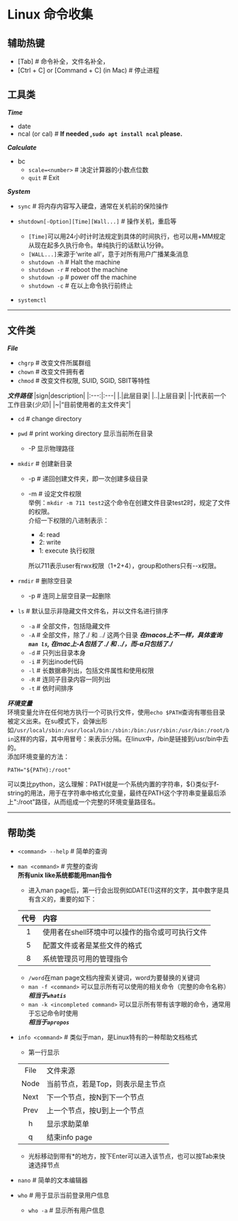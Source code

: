 # Linux 命令收集
## 辅助热键
- [Tab] # 命令补全，文件名补全，
- [Ctrl + C] or [Command + C] (in Mac) # 停止进程

## 工具类
***Time***
- date 
- ncal (or cal) # **If needed ,`sudo apt install ncal` please.**

***Calculate***
- bc 
  - `scale=<number>` # 决定计算器的小数点位数
  - `quit` # Exit

***System***
- `sync` # 将内存内容写入硬盘，通常在关机前的保险操作
- `shutdown[-Option][Time][Wall...]` # 操作关机，重启等
  - `[Time]`可以用24小时计时法规定到具体的时间执行，也可以用+MM规定从现在起多久执行命令。单纯执行的话默认1分钟。
  - `[WALL...]`来源于‘write all’，意于对所有用户广播某条消息
  - `shutdown -h`  # Halt the machine
  - `shutdown -r` # reboot the machine
  - `shutdown -p` # power off the machine
  - `shutdown -c` # 在以上命令执行前终止

- `systemctl`
---
## 文件类
***File***
- `chgrp` # 改变文件所属群组
- `chown` # 改变文件拥有者
- `chmod` # 改变文件权限, SUID, SGID, SBIT等特性  


***文件路径***
|sign|description|
|:---:|:---|
|.|此层目录|
|..|上层目录|
|\-|代表前一个工作目录(*少见*)|
|~|“目前使用者的主文件夹”|

- `cd` # change directory
- `pwd` # print working directory 显示当前所在目录
  - -P 显示物理路径 
- `mkdir` # 创建新目录
  - -p # 递回创建文件夹，即一次创建多级目录
  - -m # 设定文件权限  
  举例：`mkdir -m 711 test2`这个命令在创建文件目录test2时，规定了文件的权限。  
  介绍一下权限的八进制表示：  
    - 4: read
    - 2: write
    - 1: execute 执行权限

    所以711表示user有rwx权限（1+2+4），group和others只有--x权限。
- `rmdir` # 删除空目录
  - -p # 连同上层空目录一起删除

- `ls` # 默认显示非隐藏文件文件名，并以文件名进行排序
  - `-a` # 全部文件，包括隐藏文件
  - `-A` # 全部文件，除了./ 和 ../ 这两个目录 ***在macos上不一样，具体查询`man ls`, 在mac上-A包括了 ./ 和 ../，而-a只包括了./***
  - `-d` # 只列出目录本身
  - `-i` # 列出inode代码
  - `-l` # 长数据串列出，包括文件属性和使用权限
  - `-R` # 连同子目录内容一同列出
  - `-t` # 依时间排序

***环境变量***  
环境变量允许在任何地方执行一个可执行文件，使用`echo $PATH`查询有哪些目录被定义出来。在su模式下，会弹出形如`/usr/local/sbin:/usr/local/bin:/sbin:/bin:/usr/sbin:/usr/bin:/root/bin`这样的内容，其中用冒号：来表示分隔。在linux中，/bin是链接到/usr/bin中去的。  
添加环境变量的方法：  
```command
PATH="${PATH}:/root"
```
可以类比python，这么理解：PATH就是一个系统内置的字符串，${}类似于f-string的用法，用于在字符串中格式化变量，最终在PATH这个字符串变量最后添上":/root"路径，从而组成一个完整的环境变量路径名。

---
## 帮助类
- `<command> --help` # 简单的查询
- `man <command>` # 完整的查询  
**所有unix like系统都能用man指令**
  - 进入man page后，第一行会出现例如DATE(1)这样的文字，其中数字是具有含义的，重要的如下：   

  |代号|内容|
  |:---:|:---|
  |1|使用者在shell环境中可以操作的指令或可可执行文件|
  |5|配置文件或者是某些文件的格式|
  |8|系统管理员可用的管理指令|

  - `/word`在man page文档内搜索关键词，word为要替换的关键词
  - `man -f <command>` 可以显示所有可以使用的相关命令（完整的命令名称）  
  ***相当于`whatis`***
  - `man -k <incompleted command>` 可以显示所有带有该字眼的命令，通常用于忘记命令时使用   
  ***相当于`apropos`***

- `info <command>` # 类似于man，是Linux特有的一种帮助文档格式
  - 第一行显示

  |||
  |:---:|:---|
  File|文件来源
  Node|当前节点，若是Top，则表示是主节点
  Next|下一个节点，按N到下一个节点
  Prev|上一个节点，按U到上一个节点
  h|显示求助菜单
  q|结束info page

  - 光标移动到带有\*的地方，按下Enter可以进入该节点，也可以按Tab来快速选择节点

- `nano` # 简单的文本编辑器
- `who` # 用于显示当前登录用户信息
  - `who -a` # 显示所有用户信息
